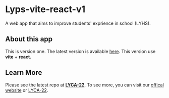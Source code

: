 # Lyps-vite-react-v1
A web app that aims to improve students' exprience in school (LYHS).

## About this app
This is version one. The latest version is available [here](https://github.com/LYCA-22/lyhs-plus-app).
This version use **vite** + **react**.

## Learn More
Please see the latest repo at [**LYCA-22**](https://github.com/LYCA-22/lyhs-plus-app).
To see more, you can visit our [offical website](https://plus.lyhsca.org/) or [LYCA-22](lyhsca.org).
